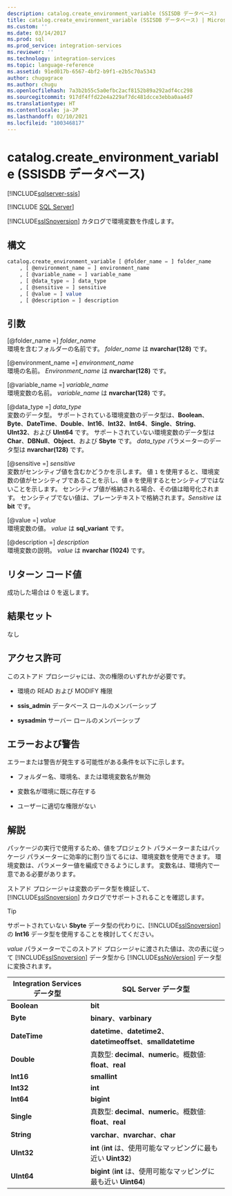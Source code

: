 ```yaml
---
description: catalog.create_environment_variable (SSISDB データベース)
title: catalog.create_environment_variable (SSISDB データベース) | Microsoft Docs
ms.custom: ''
ms.date: 03/14/2017
ms.prod: sql
ms.prod_service: integration-services
ms.reviewer: ''
ms.technology: integration-services
ms.topic: language-reference
ms.assetid: 91ed017b-6567-4bf2-b9f1-e2b5c70a5343
author: chugugrace
ms.author: chugu
ms.openlocfilehash: 7a3b2b55c5a0efbc2acf8152b89a292adf4cc298
ms.sourcegitcommit: 917df4ffd22e4a229af7dc481dcce3ebba0aa4d7
ms.translationtype: HT
ms.contentlocale: ja-JP
ms.lasthandoff: 02/10/2021
ms.locfileid: "100346817"
---
```

# <a name="catalogcreate_environment_variable-ssisdb-database"></a>catalog.create_environment_variable (SSISDB データベース)

[!INCLUDE[sqlserver-ssis](../../includes/applies-to-version/sqlserver-ssis.md)]


[!INCLUDE [SQL Server](../../includes/applies-to-version/sqlserver.md)]

  [!INCLUDE[ssISnoversion](../../includes/ssisnoversion-md.md)] カタログで環境変数を作成します。  
  
## <a name="syntax"></a>構文  
  
```sql  
catalog.create_environment_variable [ @folder_name = ] folder_name  
    , [ @environment_name = ] environment_name  
    , [ @variable_name = ] variable_name  
    , [ @data_type = ] data_type  
    , [ @sensitive = ] sensitive  
    , [ @value = ] value  
    , [ @description = ] description  
```  
  
## <a name="arguments"></a>引数  
 [@folder_name =] *folder_name*  
 環境を含むフォルダーの名前です。 *folder_name* は **nvarchar(128)** です。  
  
 [@environment_name =] *environment_name*  
 環境の名前。 *Environment_name* は **nvarchar(128)** です。  
  
 [@variable_name =] *variable_name*  
 環境変数の名前。 *variable_name* は **nvarchar(128)** です。  
  
 [@data_type =] *data_type*  
 変数のデータ型。 サポートされている環境変数のデータ型は、**Boolean**、**Byte**、**DateTime**、**Double**、**Int16**、**Int32**、**Int64**、**Single**、**String**、**UInt32**、および **UInt64** です。 サポートされていない環境変数のデータ型は **Char**、**DBNull**、**Object**、および **Sbyte** です。 *data_type* パラメーターのデータ型は **nvarchar(128)** です。  
  
 [@sensitive =] *sensitive*  
 変数がセンシティブ値を含むかどうかを示します。 値 `1` を使用すると、環境変数の値がセンシティブであることを示し、値 `0` を使用するとセンシティブではないことを示します。 センシティブ値が格納される場合、その値は暗号化されます。 センシティブでない値は、プレーンテキストで格納されます。*Sensitive* は **bit** です。  
  
 [@value =] *value*  
 環境変数の値。 *value* は **sql_variant** です。  
  
 [@description =] *description*  
 環境変数の説明。 *value* は **nvarchar (1024)** です。  
  
## <a name="return-code-value"></a>リターン コード値  
 成功した場合は 0 を返します。  
  
## <a name="result-sets"></a>結果セット  
 なし  
  
## <a name="permissions"></a>アクセス許可  
 このストアド プロシージャには、次の権限のいずれかが必要です。  
  
-   環境の READ および MODIFY 権限  
  
-   **ssis_admin** データベース ロールのメンバーシップ  
  
-   **sysadmin** サーバー ロールのメンバーシップ  
  
## <a name="errors-and-warnings"></a>エラーおよび警告  
 エラーまたは警告が発生する可能性がある条件を以下に示します。  
  
-   フォルダー名、環境名、または環境変数名が無効  
  
-   変数名が環境に既に存在する  
  
-   ユーザーに適切な権限がない  
  
## <a name="remarks"></a>解説  
 パッケージの実行で使用するため、値をプロジェクト パラメーターまたはパッケージ パラメーターに効率的に割り当てるには、環境変数を使用できます。 環境変数は、パラメーター値を編成できるようにします。 変数名は、環境内で一意である必要があります。  
  
 ストアド プロシージャは変数のデータ型を検証して、[!INCLUDE[ssISnoversion](../../includes/ssisnoversion-md.md)] カタログでサポートされることを確認します。  
  
> [!TIP]  
>  サポートされていない **Sbyte** データ型の代わりに、[!INCLUDE[ssISnoversion](../../includes/ssisnoversion-md.md)] の **Int16** データ型を使用することを検討してください。  
  
 *value* パラメーターでこのストアド プロシージャに渡された値は、次の表に従って [!INCLUDE[ssISnoversion](../../includes/ssisnoversion-md.md)] データ型から [!INCLUDE[ssNoVersion](../../includes/ssnoversion-md.md)] データ型に変換されます。  
  
|Integration Services データ型|SQL Server データ型|  
|------------------------------------|--------------------------|  
|**Boolean**|**bit**|  
|**Byte**|**binary**、**varbinary**|  
|**DateTime**|**datetime**、**datetime2**、**datetimeoffset**、**smalldatetime**|  
|**Double**|真数型: **decimal**、**numeric**。概数値: **float**、**real**|  
|**Int16**|**smallint**|  
|**Int32**|**int**|  
|**Int64**|**bigint**|  
|**Single**|真数型: **decimal**、**numeric**。概数値: **float**、**real**|  
|**String**|**varchar**、**nvarchar**、**char**|  
|**UInt32**|**int** (**int** は、使用可能なマッピングに最も近い **Uint32**)|  
|**UInt64**|**bigint** (**int** は、使用可能なマッピングに最も近い **Uint64**)|  
  
  
